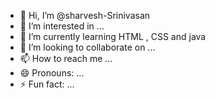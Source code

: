 - 👋 Hi, I’m @sharvesh-Srinivasan
- 👀 I’m interested in ...
- 🌱 I’m currently learning HTML , CSS and java 
- 💞️ I’m looking to collaborate on ...
- 📫 How to reach me ...
- 😄 Pronouns: ...
- ⚡ Fun fact: ...

<!---
sharvesh-Srinivasan/sharvesh-Srinivasan is a ✨ special ✨ repository because its `README.md` (this file) appears on your GitHub profile.
You can click the Preview link to take a look at your changes.
--->
